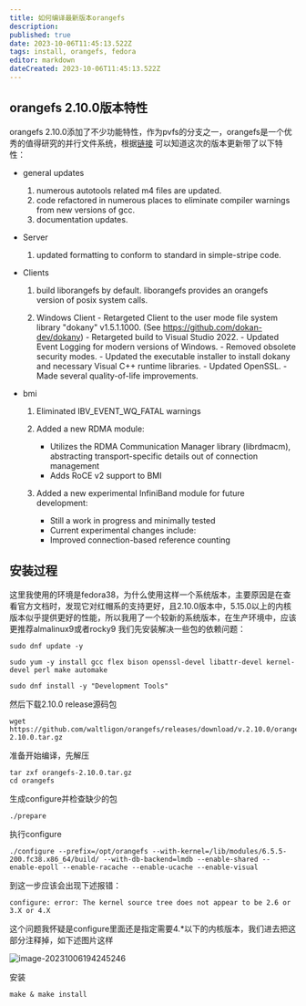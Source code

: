```yaml
---
title: 如何编译最新版本orangefs
description: 
published: true
date: 2023-10-06T11:45:13.522Z
tags: install, orangefs, fedora
editor: markdown
dateCreated: 2023-10-06T11:45:13.522Z
---
```


## orangefs 2.10.0版本特性

orangefs 2.10.0添加了不少功能特性，作为pvfs的分支之一，orangefs是一个优秀的值得研究的并行文件系统，根据[链接]( http://download.orangefs.org/current/source/ChangeLog.txt) 
可以知道这次的版本更新带了以下特性：

- general updates

  1. numerous autotools related m4 files are updated.
  2. code refactored in numerous places to eliminate compiler warnings from new versions of gcc.
  3. documentation updates.

- Server
  1. updated formatting to conform to standard in simple-stripe code.

- Clients
  1. build liborangefs by default. liborangefs provides an orangefs version of posix system calls.

  2. Windows Client
         - Retargeted Client to the user mode file system library "dokany" v1.5.1.1000. (See https://github.com/dokan-dev/dokany)
         - Retargeted build to Visual Studio 2022.
         - Updated Event Logging for modern versions of Windows.
         - Removed obsolete security modes.
         - Updated the executable installer to install dokany and necessary Visual C++ runtime libraries.
         - Updated OpenSSL.
         - Made several quality-of-life improvements.

- bmi

  1. Eliminated IBV_EVENT_WQ_FATAL warnings
  2. Added a new RDMA module:
     -  Utilizes the RDMA Communication Manager library (librdmacm), abstracting transport-specific details out of connection management
     -  Adds RoCE v2 support to BMI
  3. Added a new experimental InfiniBand module for future development:

     - Still a work in progress and minimally tested
     - Current experimental changes include:
     - Improved connection-based reference counting

## 安装过程

这里我使用的环境是fedora38，为什么使用这样一个系统版本，主要原因是在查看官方文档时，发现它对红帽系的支持更好，且2.10.0版本中，5.15.0以上的内核版本似乎提供更好的性能，所以我用了一个较新的系统版本，在生产环境中，应该更推荐almalinux9或者rocky9
我们先安装解决一些包的依赖问题：

```
sudo dnf update -y
```

```
sudo yum -y install gcc flex bison openssl-devel libattr-devel kernel-devel perl make automake
```

```
sudo dnf install -y "Development Tools"

```

然后下载2.10.0 release源码包

```
wget https://github.com/waltligon/orangefs/releases/download/v.2.10.0/orangefs-2.10.0.tar.gz
```

准备开始编译，先解压

```
tar zxf orangefs-2.10.0.tar.gz
cd orangefs
```

生成configure并检查缺少的包

```
./prepare
```

执行configure

```
./configure --prefix=/opt/orangefs --with-kernel=/lib/modules/6.5.5-200.fc38.x86_64/build/ --with-db-backend=lmdb --enable-shared --enable-epoll --enable-racache --enable-ucache --enable-visual
```

到这一步应该会出现下述报错：

```
configure: error: The kernel source tree does not appear to be 2.6 or 3.X or 4.X
```

这个问题我怀疑是configure里面还是指定需要4.*以下的内核版本，我们进去把这部分注释掉，如下述图片这样

![image-20231006194245246](https://yhblog-1254039996.cos.ap-guangzhou.myqcloud.com/img-blog/image-20231006194245246.png)


安装

```
make & make install
```